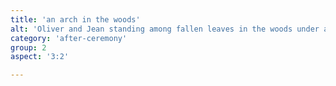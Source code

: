 ```yaml
---
title: 'an arch in the woods'
alt: 'Oliver and Jean standing among fallen leaves in the woods under an arch shape made naturally by trees'
category: 'after-ceremony'
group: 2
aspect: '3:2'

---
```

